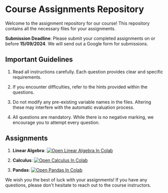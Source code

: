 # Course Assignments Repository

Welcome to the assignment repository for our course! This repository contains all the necessary files for your assignments.

**Submission Deadline**: Please submit your completed assignments on or before **15/09/2024**.
We will send out a Google form for submissions. 

## Important Guidelines

1. Read all instructions carefully. Each question provides clear and specific requirements.

2. If you encounter difficulties, refer to the hints provided within the questions.

3. Do not modify any pre-existing variable names in the files. Altering these may interfere with the automatic evaluation process.

4. All questions are mandatory. While there is no negative marking, we encourage you to attempt every question.

## Assignments

1. **Linear Algebra**: 
   <a href="https://colab.research.google.com/github/emharsha1812/CCE_Assignment/blob/main/Assignments/Linear_Algebra.ipynb" target="_parent">
     <img src="https://colab.research.google.com/assets/colab-badge.svg" alt="Open Linear Algebra In Colab"/>
   </a>

2. **Calculus**: 
   <a href="https://colab.research.google.com/github/emharsha1812/CCE_Assignment/blob/main/Assignments/Calculus.ipynb" target="_parent">
     <img src="https://colab.research.google.com/assets/colab-badge.svg" alt="Open Calculus In Colab"/>
   </a>

3. **Pandas**: 
   <a href="https://colab.research.google.com/github/emharsha1812/CCE_Assignment/blob/main/Assignments/Pandas.ipynb" target="_parent">
     <img src="https://colab.research.google.com/assets/colab-badge.svg" alt="Open Pandas In Colab"/>
   </a>

We wish you the best of luck with your assignments! If you have any questions, please don't hesitate to reach out to the course instructors.

